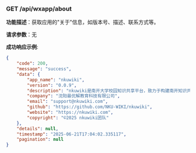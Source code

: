 ### GET /api/wxapp/about

**功能描述**：获取应用的"关于"信息，如版本号、描述、联系方式等。

**请求参数**：无

**成功响应示例**:

```json
{
    "code": 200,
    "message": "success",
    "data": {
        "app_name": "nkuwiki",
        "version": "0.0.9",
        "description": "nkuwiki是南开大学校园知识共享平台，致力于构建南开知识共同体，践行开源·共治·普惠三位一体价值体系。",
        "company": "沈阳最优解教育科技有限公司",
        "email": "support@nkuwiki.com",
        "github": "https://github.com/NKU-WIKI/nkuwiki",
        "website": "https://nkuwiki.com",
        "copyright": "©2025 nkuwiki团队"
    },
    "details": null,
    "timestamp": "2025-06-21T17:04:02.335117",
    "pagination": null
}
``` 